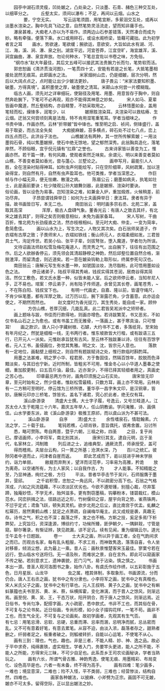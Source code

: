 <!-- { "loadSidebar": true } -->
　　园亭中湖石须灵瘦，凹处皴之，凸处染之，只淡墨、石青、赭色三种交互处，以细草分之。
　　丘壑太实，须间以瀑布；不足，再间以云烟。山水之
　　
　　要，宁空无实。
　　写云运笔须圆，用笔宜断，多萦洄交互处，或再以淡墨水渲染之。胸中先具飞动之意，自然笔势灵活流走，望而知非庸手也。
　　瀑泉甚难，大痴老人亦以为不易作。须两边山石参差错落，天然凑合而成为妙。略有牵强，便落下乘。水口或用碎石，或设水阁桥梁，皆藉可藏拙。此为初学者言之耳
　　画水，势欲速，笔欲缓；腕欲运，意欲安。大旨如此水有湖、河、江、海，溪、涧、瀑、泉之别。湖宜平远，河宜苍莽，江宜空旷，海宜雄浑，溪、涧宜幽曲，瀑、泉宜奔放。勿论何种水，下笔总宜佐以书卷之味，方免俗。
　　“纲巾水”赵大年最佳，其后文五峰可以接武其法贵腕力长而匀，笔势软而活。
　　郭忠恕画《清济贯浊河图》，一笔贯四十丈，安能有若是之长笔，大抵笔墨相接处泯然无痕耳。此即画水之法。
　　米家烟树山峦，仍是细皴，层次分明，然后以大阔点点之，点时能让出少少皴法更妙。
　　唐子畏云：“米家法要知积墨、破墨，方得真境”。盖积墨使之厚，破墨使之清耳。米颠山水何尝一片模糊哉。
　　临古人画，须先对之详审细玩，使谿径及用笔、用墨、用意皆存于胸中，则自然奔赴腕下，下笔可不必再观，观亦不能得其神意之妙矣。
　　宋人如马、夏辈皆画中魔道，然丘壑结构，亦自精警，不妨采取用之。
　　云林惜墨如金，盖用笔轻而松，燥锋多，润笔少，以
　　
　　皴擦胜渲染耳。夫渲染可以救枯瘠、生云烟。迂翁又何尝顷刻离是法哉，特不肯用湿笔重笔耳。学者当细味之。
　　作书贵中锋，作画亦然。云林“折带皴”皆中锋也。惟至明之启、祯间，侧锋盛行，盖易于取姿，而古法全失矣
　　大痴披麻皴，苔多横点，碎石处不过七八点，峦上四五点而已。此洪谷子法也。
　　山樵皴法有两种，其一世所传解索皴；一用淡墨钩石骨，纯以焦墨皴擦，使石中绝无馀地，望之郁然深秀。此翁胸具造化，落笔岸然，不顾俗眼，宜乎倪元镇有“扛鼎”之誉也。
　　古来诗家皆以善变为工，惟画亦然。若干篇一律，有何风趣，使观者索然乏味矣。余谓元、明以来善变者莫如山樵，不善变者莫如香光，尝与蓬心、兰墅论之。
　　画申写月，最能引人人胜，全在渲染衬贴得神耳。如秋虫声何能绘写，只在空阶细草，风树疏篱，加以渲染得宜，则自然有月，自然有虫声盈耳也。他可类推，学者当深思之。
　　作巨帧与作小幅无异，便无怯嫩、散漫之病。
　　陈眉公云；磨墨如病夫，执笔如壮士，此是画前要诀；杜少陵观公孙大娘舞剑器，此是皴擦、渲染时要诀。
　　世俗论画，皆以设色为易事。岂知渲染之难，如兼金入炉，重加煅炼，火候稍差，前功尽弃。
　　子昂尝谓钱舜举日：如何为士夫画舜举日：隶法耳。隶者有异于描，故书画皆日写，本无二也。
　　南田翁云：明时画多宗右丞、北苑二家，盖取其高深
　　
　　浑厚，极古人盘礴气象。董香光云：有唐人之致去其纤，有北宋之雄去其犷，则得之矣否则极意相似，未免为画家备耳。
　　宋人写树，干曲百折，惟北苑为长劲瘦直之法，然亦枝根相纠。至元时大痴、仲圭，一变为简率，愈简愈佳。
　　画以山水为上，写生次之，人物又其次矣。白石翁师吴道子，作衣褶有古厚之致；子畏师宋人，衣褶如铁线；衡山师元人，衣褶柔细如发。三君皆具士气，洵足传世。若吴小仙、张平子辈，剑拔弩张，堕入魔道，学者勿为所误。
　　文待诏画法师赵松雪及梅花庵道人，而灵秀之气，出自腕下，往往有出范围之作。后之人欲辦香停云，须先领会其清超静穆之神韵，然后邱壑位置自然合格，渐脱渣滓，而留清虚，则近道矣。若一意在皴染钩勒上取形似，终属参死句汉也。
　　南田翁云：唐解元写生有水墨一种，如虢国淡妆，洗尽脂粉。此可悟用墨如设色之法。
　　停云诸弟子，陆叔平得其秀峭，钱叔实得其苍润，居商谷得其简洁。然仅工敷色，若文氏水墨一种，似皆未能人室。后之欲师停云者，当知牟尼人手，正不易也。琯案：停云弟子，尚有陆子传师道。余曾见其长卷，画笔苍秀，~ ，不在陈白阳、钱叔宝下也。
　　有明一代画史，自嘉、隆以前，皆谨守绳尺，不肯少纵笔墨，都有浑厚之致。过万历以后，腕下渐露芒角，少含蓄意。此亦运会使之，不期然而然也。
　　赵文度时为香光捉刀，其生秀处，能自成一家。顾仲
　　。
　　方仿山樵，苍厚沉细，几能乱真。此二君皆吴淞派中之矫矫者。
　　画上题咏与跋，书佳而行款得地，则画亦增色。若诗跋繁芜，书又恶劣，不如仅书名山石之上为愈也。或有书虽工而无雅骨，一落画上，甚于寒具油，只可憎耳!
　　画之款识，唐人只小字藏树根、石罅，大约书不工者，多落纸背。至宋始有年月纪之，然犹是细楷一线，无书两行者。惟东坡款皆大行楷，或有跋语三五行，已开元人一派矣。元惟赵承旨犹有古风，至云林不独跋兼以诗，往往有百馀字者。元人工书，虽侵画位，弥觉其隽雅。明之文、沈，皆宗元人意也。
　　落款有一定地位，画黏壁上细视之，则自然有题跋赋诗之处，惟行款临时斟酌耳。
　　用墨之法甚难，明之罗小华、程君房、方于鲁固佳，然隔百馀年，胶脱而色泽黯淡矣，与其旧也宁新。近时所制，皆粗劣不可用，惟金冬心以小华道人墨春之使细，重加胶更制，曰五百斤油，最佳。近亦渐少，不得已择其轻细者用之，真画史之苦心也。
　　印章最忌两方作对，画角印须施之山石实处。
　　唐宋皆无印章，至元时始有之，然少佳者。惟赵松雪最精，只数方耳，画上亦不常用。云林尚有一二方稍可至明时，停云馆为三桥所镌，董华亭一昌字朱文印，是汉铜章，皆妙。唐解元印亦三桥笔，馀皆劣。盖名下诸君，究心於此者，绝无仅有耳。
　　
　　溪山卧游录
　　清盛大士撰。大士字子履，号逸云，又号兰畦道人。江苏太仓人生于乾隆三十六年。嘉庆五年举人，任山阴教谕。学问淹雅，诗、画俱佳。山水学娄东派，故《溪山卧游录》极推王原祁，而以虞山派为不甚可法。
　　。
　　溪山卧游录
　　自序
　　清)盛大士
　　余性嗜泉石，情耽翰素。六法之学，二十载于兹。
　　笔钝若樵，心顽肖铁，意旨偶托，锲弗舍置。沿讨所
　　悉，略可赘陈。粤自两晋，暨乎六朝，三祖之称，四圣
　　之目，复乎尚已。摩诘画师，小李将军，南北别其派，
　　唐宋衍其支。逮自元明，迄于圣代，名家林立，鸿制赡
　　列后进之士，追维典型，通厥流贯，师承授受，盖可
　　得而稽焉。夫层台云构，只一篑之所基；沧溟水深，乃
　　百川之统汇。彼陟冈者中道而止，问津者自崖而返。
　　即此艺成而下，曷以技进乎神末学肤约，诣力单弱，
　　敝屣而弃荆关，望洋而诧范李，习率易为高雅，矜诡
　　放为离奇。以空诸所有，为士人家风；以自我作古，为
　　才人能事。不知精能之至，乃显神通，绚烂之极，方归
　　平淡。昔者华亭击节于吴兴，石师服膺于墨井，营邱。
　　之千岩积雪，忠恕之一角远风，不以疏密分高下也。石翁之气格浑成，六如之风流蕴藉，不以浓淡区优劣也。今欲不遵矩镬，别擅心裁，尽弃筌蹄，独庵妙悟，不学无术，贻舛滋多。更有剽窃墨稿，钩摹粉本，镂碧裁红，模山范水。冈峦拱揖之法，径路远近之形，竹树偃仰之容，屋宇向背之势，雀燕铢两，不愆乎定式；鸢鱼飞跃，顿失其灵机。欲步北苑之后尘，直比南宫于优孟。虬麟之松幂历，居然黄鹤山樵；鼠足之点萧疏，自谰梅华庵主。此又成规是袭，真趣无存。诗书之气，积之也不深；磊落之怀，发之也不畅。方斯之技，奚足多焉!下析弊契，上究旨归，资深逢源，博综约寸，功候所臻，匪伊朝夕。一隅鲜觌，寸管是窥。聊尔箸录，有惭证辨，狭见疏漏，谅不足讥。续有见闻，重为缀辑云尔。道光壬午孟冬十日题跋。
　　卷一
　　士大夫之画，所以异于画工者，全在气韵间求之而已。历观古名家，每有乱头粗服，不求工肖，而神致隽逸，落落自喜，令人坐对移晷，倾消尘想，此为最上一乘。昔人云：画秋景惟楚客宋玉最佳。寥栗兮若在远行，登山临水兮送将归。无一语及秋，而难状之景，自在言外。即此可以窥画家不传之秘。若刻意求工，遗神袭貌，匠门习气，易于沾染。慎之慎之。
　　书画本出一源。昔圣人观河洛图书之象，始作八卦。有虞氏作绘作绣，以五彩彰施于五色，日月星辰、山龙华
　　
　　虫之属，稽其体制，多取象形。书画源流，分而仍合。唐人王右丞之画，犹书中之有分隶也。小李将军之画，犹书中之有真楷也。宋人米氏父子之画，犹书中之有行草也。元人王叔明、黄子久之画，犹书中之有蝌蚪篆籀也夫书至苏、黄、米、蔡，纵横挥霍，变化淋漓，而于晋人之馀风，则渐远焉。画至倪、黄、吴、王，干态万状，阳开阴合，而于唐人之馀风，则渐远焉。近日俗书，专尚匀净，配搭字画，大小疏密，悉中款式。书非不工也，而其俗在骨，不可复与之论书矣。近日俗画，专尚形模，如小女子描钩花样，一笔不苟。画非不工也，而生气全无，不可复与之论画矣。故初学画者，先观其有生气否。
　　画有七忌：用笔忌滑、忌软、忌硬，忌重而滞、忌率而溷，忌明净而腻，忌丛密而乱。又不可有意着好笔，有意去累笔。从容不迫，由淡入浓，磊落者存之，甜熟者删之，纤弱者足之，板重者破之。则觚棱转折，自能以心运笔，不使笔不从心。
　　画有三到：理也，气也，趣也。非是三者，不能人精、妙、神、逸之品。故必于平中求奇，纯绵裹铁，虚实相生。学者入门，务要竿头更进，能人之所不能，不能人之所能，方得宋元三昧，不可少自足也。此系吾乡王司农论画秘诀，学者当熟玩之。
　　画有六长，所谓气骨古雅、神韵秀逸、使笔无痕、用墨精彩、布局变化、设色高华是也。六者一有未备，终不得为高手。
　　画有四难：笔少画多，一难也；境显意深，二难也；险不入怪，平不类弱，三难也；经营惨淡，结构自然，四难也。
　　
　　画家各种皴法，以披麻、小斧劈为正宗。画固不可无皴，皴亦不可太多。留得空际，正以显出皴法之妙。
